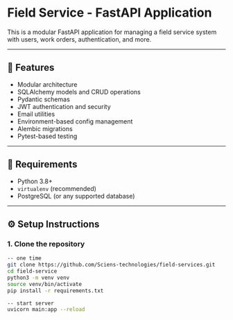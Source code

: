 # Field Service - FastAPI Application

This is a modular FastAPI application for managing a field service system with users, work orders, authentication, and more.

---

## 🚀 Features

- Modular architecture
- SQLAlchemy models and CRUD operations
- Pydantic schemas
- JWT authentication and security
- Email utilities
- Environment-based config management
- Alembic migrations
- Pytest-based testing

---

## 🧰 Requirements

- Python 3.8+
- `virtualenv` (recommended)
- PostgreSQL (or any supported database)

---

## ⚙️ Setup Instructions

### 1. Clone the repository

```bash
-- one time
git clone https://github.com/Sciens-technologies/field-services.git
cd field-service
python3 -m venv venv
source venv/bin/activate
pip install -r requirements.txt

-- start server
uvicorn main:app --reload

